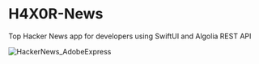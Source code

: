 # H4X0R-News

Top Hacker News app for developers using SwiftUI and Algolia REST API 

![HackerNews_AdobeExpress](https://user-images.githubusercontent.com/75540250/182177030-d1f0902b-2e6f-4ab4-b7d7-8ba40b6b918d.gif)
